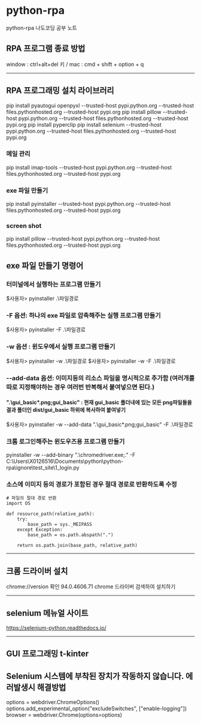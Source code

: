 # python-rpa
python-rpa 나도코딩 공부 노트



## RPA 프로그램 종료 방법
 window : ctrl+alt+del  키  / mac : cmd + shift + option + q 

--- 

## RPA 프로그래밍 설치 라이브러리 
 pip install pyautogui openpyxl --trusted-host pypi.python.org --trusted-host files.pythonhosted.org --trusted-host pypi.org
 pip install pillow --trusted-host pypi.python.org --trusted-host files.pythonhosted.org --trusted-host pypi.org
 pip install pyperclip 
 pip install selenium  --trusted-host pypi.python.org --trusted-host files.pythonhosted.org --trusted-host pypi.org
### 메일 관리 
 pip install imap-tools --trusted-host pypi.python.org --trusted-host files.pythonhosted.org --trusted-host pypi.org
### exe 파일 만들기 
 pip install pyinstaller  --trusted-host pypi.python.org --trusted-host files.pythonhosted.org --trusted-host pypi.org
### screen shot 
 pip install pillow --trusted-host pypi.python.org --trusted-host files.pythonhosted.org --trusted-host pypi.org
 

## exe 파일 만들기 명령어

### 터미널에서 실행하는 프로그램 만들기 
$사용자> pyinstaller .\파일경로

### -F 옵션: 하나의 exe 파일로 압축해주는 실행 프로그램 만들기
$사용자> pyinstaller -F .\파일경로 

### -w 옵션 : 윈도우에서 실행 프로그램 만들기  
$사용자> pyinstaller -w .\파일경로 
$사용자> pyinstaller -w -F .\파일경로 

### --add-data 옵션: 이미지등의 리소스 파일을 명시적으로 추가함 (여러개를 따로 지정해야하는 경우 여러번 반복해서 붙여넣으면 된다.)
#### ".\gui_basic\*.png;gui_basic" : 현재 gui_basic 폴더내에 있는 모든 png파일들을 결과 폴더인 dist/gui_basic 하위에 복사하여 붙여넣기 
$사용자> pyinstaller -w --add-data ".\gui_basic\*.png;gui_basic" -F .\파일경로

### 크롬 로그인해주는 윈도우즈용 프로그램 만들기
pyinstaller -w --add-binary ".\chromedriver.exe;." -F C:\Users\X0126516\Documents\python\python-rpa\ignore\test_site\1_login.py


### 소스에 이미지 등의 경로가 포함된 경우 절대 경로로 반환하도록 수정 
```
# 파일의 절대 경로 반환 
import OS 

def resource_path(relative_path):
    try: 
        base_path = sys._MEIPASS
    except Exception:
        base_path = os.path.abspath(".")

    return os.path.join(base_path, relative_path)
```


--- 

## 크롬 드라이버 설치 
 chrome://version 확인 94.0.4606.71 
 chrome 드라이버 검색하여 설치하기 

--- 

## selenium 메뉴얼 사이트 
https://selenium-python.readthedocs.io/

--- 

## GUI 프로그래밍 t-kinter


## Selenium 시스템에 부착된 장치가 작동하지 않습니다. 에러발생시 해결방법 
options = webdriver.ChromeOptions()
options.add_experimental_option("excludeSwitches", ["enable-logging"])
browser = webdriver.Chrome(options=options)